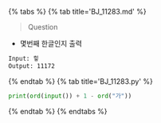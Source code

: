 {% tabs %}
{% tab title='BJ_11283.md' %}

> Question

* 몇번째 한글인지 출력

```txt
Input: 힣
Output: 11172
```

{% endtab %}
{% tab title='BJ_11283.py' %}

```py
print(ord(input()) + 1 - ord("가"))
```

{% endtab %}
{% endtabs %}
